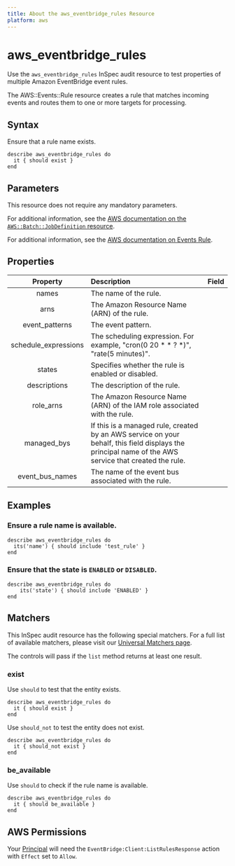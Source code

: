 ```yaml
---
title: About the aws_eventbridge_rules Resource
platform: aws
---
```


# aws\_eventbridge\_rules

Use the `aws_eventbridge_rules` InSpec audit resource to test properties of multiple Amazon EventBridge event rules.

The AWS::Events::Rule resource creates a rule that matches incoming events and routes them to one or more targets for processing.

## Syntax

Ensure that a rule name exists.

    describe aws_eventbridge_rules do
      it { should exist }
    end

## Parameters

This resource does not require any mandatory parameters.

For additional information, see the [AWS documentation on the `AWS::Batch::JobDefinition` resource](https://docs.aws.amazon.com/AWSCloudFormation/latest/UserGuide/aws-resource-batch-jobdefinition.html).


For additional information, see the [AWS documentation on Events Rule](https://docs.aws.amazon.com/AWSCloudFormation/latest/UserGuide/aws-resource-events-rule.html).

## Properties

| Property | Description | Field |
| :---: | :--- | :---: |
| names | The name of the rule. |
| arns | The Amazon Resource Name (ARN) of the rule. |
| event_patterns | The event pattern. |
| schedule_expressions | The scheduling expression. For example, "cron(0 20 * * ? *)", "rate(5 minutes)". |
| states | Specifies whether the rule is enabled or disabled. |
| descriptions | The description of the rule. |
| role_arns | The Amazon Resource Name (ARN) of the IAM role associated with the rule. |
| managed_bys | If this is a managed rule, created by an AWS service on your behalf, this field displays the principal name of the AWS service that created the rule. |
| event_bus_names | The name of the event bus associated with the rule. |

## Examples

### Ensure a rule name is available.

    describe aws_eventbridge_rules do
      its('name') { should include 'test_rule' }
    end

### Ensure that the state is `ENABLED` or `DISABLED`.

    describe aws_eventbridge_rules do
        its('state') { should include 'ENABLED' }
    end

## Matchers

This InSpec audit resource has the following special matchers. For a full list of available matchers, please visit our [Universal Matchers page](https://www.inspec.io/docs/reference/matchers/).

The controls will pass if the `list` method returns at least one result.

### exist

Use `should` to test that the entity exists.

    describe aws_eventbridge_rules do
      it { should exist }
    end

Use `should_not` to test the entity does not exist.

    describe aws_eventbridge_rules do
      it { should_not exist }
    end

### be_available

Use `should` to check if the rule name is available.

    describe aws_eventbridge_rules do
      it { should be_available }
    end

## AWS Permissions

Your [Principal](https://docs.aws.amazon.com/IAM/latest/UserGuide/intro-structure.html#intro-structure-principal) will need the `EventBridge:Client:ListRulesResponse` action with `Effect` set to `Allow`.
